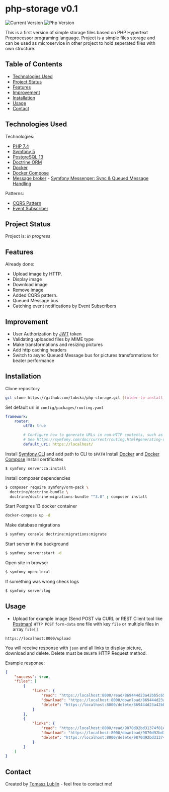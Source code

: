# php-storage v0.1
![Current Version](https://img.shields.io/badge/version-0.1-brightgreen) ![Php Version](https://img.shields.io/badge/PHP-7.4-yellowgreen)

This is a first version of simple storage files based on PHP Hypertext Preprocessor programing language.
Project is a simple files storage and can be used as microservice in other project to hold seperated files with own structure.

## Table of Contents
* [Technologies Used](#technologies-used)
* [Project Status](#project-status)
* [Features](#features)
* [Improvement](#improvement)
* [Installation](#installation)
* [Usage](#usage)
* [Contact](#contact)

## Technologies Used

Technologies:
* [PHP 7.4](https://www.php.net/)
* [Symfony 5](https://symfony.com/)
* [PostgreSQL 13](https://www.postgresql.org/)
* [Doctrine ORM](https://www.doctrine-project.org/projects/orm.html)
* [Docker](https://www.docker.com/)
* [Docker Compose](https://docs.docker.com/compose/)
* [Message broker](https://en.wikipedia.org/wiki/Message_broker) - [Symfony Messenger: Sync & Queued Message Handling](https://symfony.com/doc/current/messenger.html)

Patterns:
* [CQRS Pattern](https://martinfowler.com/bliki/CQRS.html)
* [Event Subscriber](https://symfony.com/doc/current/event_dispatcher.html#creating-an-event-subscriber)

## Project Status
Project is: _in progress_ 

## Features
Already done:
- Upload image by HTTP.
- Display image
- Download image
- Remove image
- Added CQRS pattern.
- Queued Message bus 
- Catching event notifications by Event Subscribers

## Improvement
- User Authorization by [JWT](https://jwt.io/) token
- Validating uploaded files by MIME type
- Make transformations and resizing pictures
- Add http caching headers 
- Switch to async Queued Message bus for pictures transformations for beater performance 

## Installation

Clone repository
```bash
git clone https://github.com/lubski/php-storage.git [folder-to-install]
```````
Set default uri in ```config/packages/routing.yaml```
```yaml
framework:
    router:
        utf8: true

        # Configure how to generate URLs in non-HTTP contexts, such as CLI commands.
        # See https://symfony.com/doc/current/routing.html#generating-urls-in-commands
        default_uri: https://localhost/

```
Install [Symfony CLI](https://symfony.com/download) and add path to CLI to ```$PATH```
Install [Docker](https://www.docker.com/) and [Docker Compose](https://docs.docker.com/compose/)
Install certificates
```bash
$ symfony server:ca:install
```
Install composer dependencies
```bash
$ composer require symfony/orm-pack \
  doctrine/doctrine-bundle \
  doctrine/doctrine-migrations-bundle "^3.0" ; composer install
```
Start Postgres 13 docker container
```bash
docker-compose up -d
```
Make database migrations
```bash
$ symfony console doctrine:migrations:migrate
```
Start server in the background
```bash
$ symfony server:start -d
```
Open site in browser
```bash
$ symfony open:local
```
If something was wrong check logs
```bash
$ symfony server:log
```
## Usage
* Upload for example image (Send POST via CURL or REST Client tool like [Postman](https://www.postman.com/))
```HTTP POST``` ```form-data``` one file with key ```file``` or multiple files in array ```file[]``` 
```
https://localhost:8000/upload
```
You will receive response with ```json``` and all links to display picture, download and delete.
Delete must be ```DELETE``` HTTP Request method.

Example response:
```json
{
    "success": true,
    "files": [
        {
            "links": {
                "read": "https://localhost:8000/read/869444d23a42bb5c651136293ebf4e5f-60bf7fa32b6f5.jpg",
                "download": "https://localhost:8000/download/869444d23a42bb5c651136293ebf4e5f-60bf7fa32b6f5.jpg",
                "delete": "https://localhost:8000/delete/869444d23a42bb5c651136293ebf4e5f-60bf7fa32b6f5.jpg"
            }
        },
        {
            "links": {
                "read": "https://localhost:8000/read/9870d92bd31374f81e96378e8e7d643b-60bf7fa32f37f.jpg",
                "download": "https://localhost:8000/download/9870d92bd31374f81e96378e8e7d643b-60bf7fa32f37f.jpg",
                "delete": "https://localhost:8000/delete/9870d92bd31374f81e96378e8e7d643b-60bf7fa32f37f.jpg"
            }
        }
    ]
}
```

## Contact
Created by [Tomasz Lublin](mailto:lubski@gmail.com) - feel free to contact me!